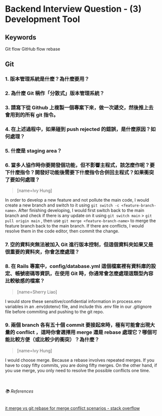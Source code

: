 # Backend Interview Question - (3) Development Tool

## Keywords

Git flow
GitHub flow
rebase

## Git

### 1. 版本管理系統是什麼？為什麼要用？

### 2. 為什麼 Git 稱作「分散式」版本管理系統？

### 3. 請寫下從 Github 上複製一個專案下來，做一次遞交，然後推上去會用到的所有 git 指令。

### 4. 在上述過程中，如果碰到 push rejected 的錯誤，是什麼原因？如何處理？

### 5. 什麼是 staging area？

### 6. 當多人協作時你要開發個功能，但不影響主程式，該怎麼作呢？要下什麼指令？開發好功能後需要下什麼指令合併回主程式？如果衝突了要如何處理？

> [name=Ivy Hung]

In order to develop a new feature and not pollute the main code, I would create a new branch and switch to it using `git switch -c <feature-branch-name>`.
After finishing developing, I would first switch back to the main branch and check if there is any update on it using `git switch main` > `git pull origin main` , then use `git merge <feature-branch-name>` to merge the feature branch back to the main branch. If there are conflicts, I would resolve them in the code editor, then commit the change.

### 7. 空的資料夾無法被加入 Git 進行版本控制，但這個資料夾如果又是很重要的資料夾，你會怎麼處理？

### 8. 在 Rails 專案中，config/database.yml 這個檔案裡有資料庫的設定、帳號密碼等資訊，在使用 Git 時，你通常會怎麼處理這類型內容比較敏感的檔案？

> [name=Sherry Liao]

I would store these sensitive/confidential information in process.env variables in an .env(dotenv) file, and include this .env file in our .gitignore file before commiting and pushing to the git repo.

### 9. 兩個 branch 各有五十個 commit 要接起來時，極有可能會出現大量的 conflict ，這時你會選擇用 merge 還是 rebase 處理它？哪個可能比較方便（或比較少的衝突）？為什麼？

> [name=Ivy Hung]

I would choose merge. Because a rebase involves repeated merges. If you have to copy fifty commits, you are doing fifty merges. On the other hand, if you use merge, you only need to resolve the possible conflicts one time.

<br>

###### :books: References

[it merge vs git rebase for merge conflict scenarios - stack overflow](https://stackoverflow.com/questions/59622140/git-merge-vs-git-rebase-for-merge-conflict-scenarios)

